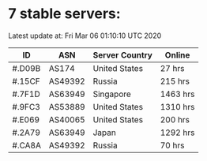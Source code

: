 # 7 stable servers:

Latest update at: Fri Mar 06 01:10:10 UTC 2020

| ID | ASN | Server Country | Online |
| -- | --- | -------------- | ------ |
| #.D09B | AS174 | United States | 27 hrs |
| #.15CF | AS49392 | Russia | 215 hrs |
| #.7F1D | AS63949 | Singapore | 1463 hrs |
| #.9FC3 | AS53889 | United States | 1310 hrs |
| #.E069 | AS40065 | United States | 200 hrs |
| #.2A79 | AS63949 | Japan | 1292 hrs |
| #.CA8A | AS49392 | Russia | 70 hrs |

